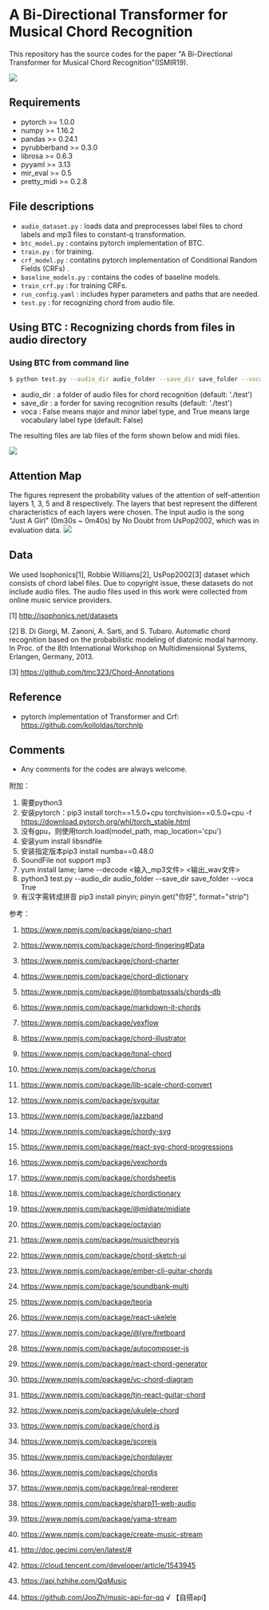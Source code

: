 # A Bi-Directional Transformer for Musical Chord Recognition

This repository has the source codes for the paper "A Bi-Directional Transformer for Musical Chord Recognition"(ISMIR19).

<img src="png/model.png">

## Requirements
- pytorch >= 1.0.0
- numpy >= 1.16.2
- pandas >= 0.24.1
- pyrubberband >= 0.3.0
- librosa >= 0.6.3
- pyyaml >= 3.13
- mir_eval >= 0.5
- pretty_midi >= 0.2.8

## File descriptions
  * `audio_dataset.py` : loads data and preprocesses label files to chord labels and mp3 files to constant-q transformation. 
  * `btc_model.py` : contains pytorch implementation of BTC.
  * `train.py` : for training. 
  * `crf_model.py` : contatins pytorch implementation of Conditional Random Fields (CRFs) .
  * `baseline_models.py` : contains the codes of baseline models.
  * `train_crf.py` : for training CRFs.  
  * `run_config.yaml` : includes hyper parameters and paths that are needed.
  * `test.py` : for recognizing chord from audio file. 

## Using BTC : Recognizing chords from files in audio directory

### Using BTC from command line
```bash 
$ python test.py --audio_dir audio_folder --save_dir save_folder --voca False
```
  * audio_dir : a folder of audio files for chord recognition (default: './test')
  * save_dir : a forder for saving recognition results (default: './test')
  * voca : False means major and minor label type, and True means large vocabulary label type (default: False)
  
The resulting files are lab files of the form shown below and midi files.

  <img src="png/example.png">

## Attention Map
The figures represent the probability values of the attention of self-attention layers 1, 3, 5 and 8 respectively. The
layers that best represent the different characteristics of each layers were chosen. The input audio is the song "Just A Girl"
(0m30s ~ 0m40s) by No Doubt from UsPop2002, which was in evaluation data.
  <img src="png/attention.png">

## Data
We used Isophonics[1], Robbie Williams[2], UsPop2002[3] dataset which consists of chord label files. Due to copyright issue, these datasets do not include audio files. The audio files used in this work were collected from online music service providers.

[1] http://isophonics.net/datasets 

[2] B. Di Giorgi, M. Zanoni, A. Sarti, and S. Tubaro. Automatic
chord recognition based on the probabilistic
modeling of diatonic modal harmony. In Proc. of the
8th International Workshop on Multidimensional Systems,
Erlangen, Germany, 2013.

[3] https://github.com/tmc323/Chord-Annotations

## Reference
  * pytorch implementation of Transformer and Crf: https://github.com/kolloldas/torchnlp 

## Comments
  * Any comments for the codes are always welcome.


附加：
1. 需要python3
2. 安装pytorch：pip3 install torch==1.5.0+cpu torchvision==0.5.0+cpu -f https://download.pytorch.org/whl/torch_stable.html
3. 没有gpu，则使用torch.load(model_path, map_location='cpu')
4. 安装yum install libsndfile
5. 安装指定版本pip3 install numba==0.48.0
6. SoundFile not support mp3
7. yum install lame; lame --decode <输入_mp3文件> <输出_wav文件>
8. python3 test.py --audio_dir audio_folder --save_dir save_folder --voca True
9. 有汉字需转成拼音 pip3 install pinyin; pinyin.get("你好", format="strip")

参考：
1. https://www.npmjs.com/package/piano-chart
2. https://www.npmjs.com/package/chord-fingering#Data
3. https://www.npmjs.com/package/chord-charter
4. https://www.npmjs.com/package/chord-dictionary
5. https://www.npmjs.com/package/@tombatossals/chords-db
6. https://www.npmjs.com/package/markdown-it-chords
7. https://www.npmjs.com/package/vexflow
8. https://www.npmjs.com/package/chord-illustrator
9. https://www.npmjs.com/package/tonal-chord
10. https://www.npmjs.com/package/chorus
11. https://www.npmjs.com/package/lib-scale-chord-convert
12. https://www.npmjs.com/package/svguitar
13. https://www.npmjs.com/package/jazzband
14. https://www.npmjs.com/package/chordy-svg
15. https://www.npmjs.com/package/react-svg-chord-progressions
16. https://www.npmjs.com/package/vexchords
17. https://www.npmjs.com/package/chordsheetjs
18. https://www.npmjs.com/package/chordictionary
19. https://www.npmjs.com/package/@midiate/midiate
20. https://www.npmjs.com/package/octavian
21. https://www.npmjs.com/package/musictheoryjs
22. https://www.npmjs.com/package/chord-sketch-ui
23. https://www.npmjs.com/package/ember-cli-guitar-chords
24. https://www.npmjs.com/package/soundbank-multi
25. https://www.npmjs.com/package/teoria
26. https://www.npmjs.com/package/react-ukelele
27. https://www.npmjs.com/package/@lyre/fretboard
28. https://www.npmjs.com/package/autocomposer-js
29. https://www.npmjs.com/package/react-chord-generator
30. https://www.npmjs.com/package/vc-chord-diagram
31. https://www.npmjs.com/package/tjn-react-guitar-chord
32. https://www.npmjs.com/package/ukulele-chord
33. https://www.npmjs.com/package/chord.js
34. https://www.npmjs.com/package/scorejs
35. https://www.npmjs.com/package/chordplayer
36. https://www.npmjs.com/package/chordjs
37. https://www.npmjs.com/package/ireal-renderer
38. https://www.npmjs.com/package/sharp11-web-audio
39. https://www.npmjs.com/package/yama-stream
40. https://www.npmjs.com/package/create-music-stream

41. http://doc.gecimi.com/en/latest/#
42. https://cloud.tencent.com/developer/article/1543945
43. https://api.hzhihe.com/QqMusic
44. https://github.com/JooZh/music-api-for-qq √ 【自搭api】
